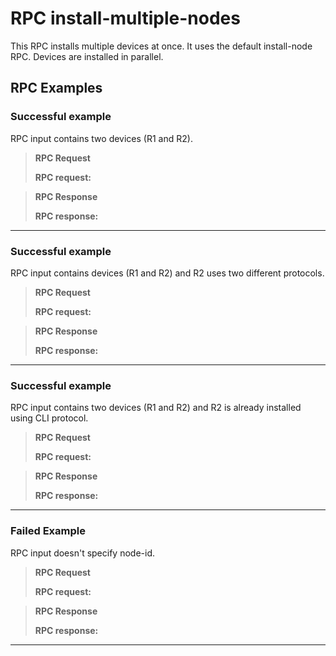 RPC install-multiple-nodes
==========================

This RPC installs multiple devices at once. It uses the default
install-node RPC. Devices are installed in parallel.

RPC Examples
------------

### Successful example

RPC input contains two devices (R1 and R2).

> **RPC Request**
>
> **RPC request:**

> **RPC Response**
>
> **RPC response:**

* * * * *

### Successful example

RPC input contains devices (R1 and R2) and R2 uses two different
protocols.

> **RPC Request**
>
> **RPC request:**

> **RPC Response**
>
> **RPC response:**

* * * * *

### Successful example

RPC input contains two devices (R1 and R2) and R2 is already installed
using CLI protocol.

> **RPC Request**
>
> **RPC request:**

> **RPC Response**
>
> **RPC response:**

* * * * *

### Failed Example

RPC input doesn't specify node-id.

> **RPC Request**
>
> **RPC request:**

> **RPC Response**
>
> **RPC response:**

* * * * *
